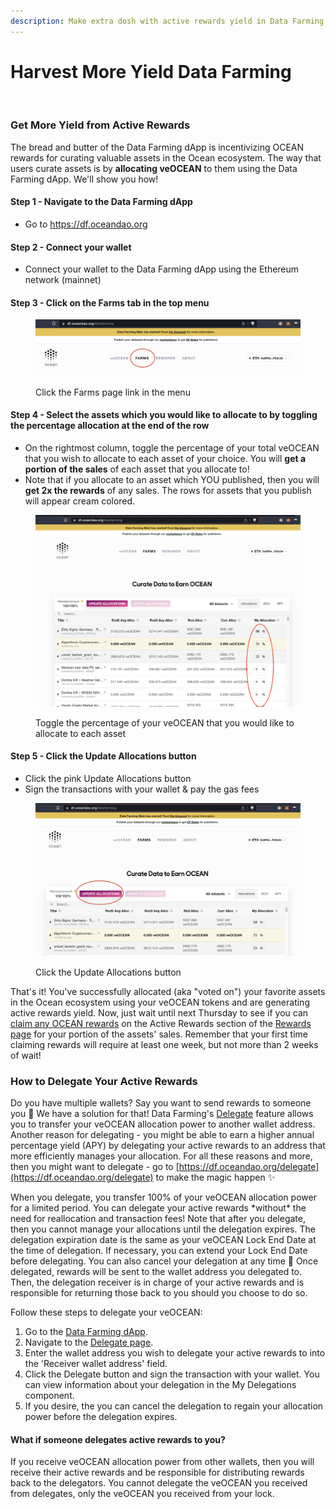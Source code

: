 ```yaml
---
description: Make extra dosh with active rewards yield in Data Farming
---
```


# Harvest More Yield Data Farming

<figure><img src="../.gitbook/assets/gif/farming.gif" alt=""><figcaption></figcaption></figure>

### Get More Yield from Active Rewards

The bread and butter of the Data Farming dApp is incentivizing OCEAN rewards for curating valuable assets in the Ocean ecosystem. The way that users curate assets is by **allocating veOCEAN** to them using the Data Farming dApp. We'll show you how!

#### Step 1 - Navigate to the Data Farming dApp

* Go to https://df.oceandao.org

#### Step 2 - Connect your wallet

* Connect your wallet to the Data Farming dApp using the Ethereum network (mainnet)

#### Step 3 - Click on the Farms tab in the top menu

<figure><img src="../.gitbook/assets/farms-page.png" alt=""><figcaption><p>Click the Farms page link in the menu</p></figcaption></figure>

#### Step 4 - Select the assets which you would like to allocate to by toggling the percentage allocation at the end of the row

* On the rightmost column, toggle the percentage of your total veOCEAN that you wish to allocate to each asset of your choice. You will **get a portion of the sales** of each asset that you allocate to!
* Note that if you allocate to an asset which YOU published, then you will **get 2x the rewards** of any sales. The rows for assets that you publish will appear cream colored.

<figure><img src="../.gitbook/assets/allocations.png" alt=""><figcaption><p>Toggle the percentage of your veOCEAN that you would like to allocate to each asset</p></figcaption></figure>

#### Step 5 - Click the Update Allocations button

* Click the pink Update Allocations button
* Sign the transactions with your wallet & pay the gas fees

<figure><img src="../.gitbook/assets/update-allocations.png" alt=""><figcaption><p>Click the Update Allocations button</p></figcaption></figure>

That's it! You've successfully allocated (aka "voted on") your favorite assets in the Ocean ecosystem using your veOCEAN tokens and are generating active rewards yield. Now, just wait until next Thursday to see if you can [claim any OCEAN rewards](claim-ocean-rewards.md) on the Active Rewards section of the [Rewards page](https://df.oceandao.org/rewards) for your portion of the assets' sales. Remember that your first time claiming rewards will require at least one week, but not more than 2 weeks of wait!

### How to Delegate Your Active Rewards

Do you have multiple wallets? Say you want to send rewards to someone you 💖 We have a solution for that! Data Farming's [Delegate](https://df.oceandao.org/delegate) feature allows you to transfer your veOCEAN allocation power to another wallet address. Another reason for delegating - you might be able to earn a higher annual percentage yield (APY) by delegating your active rewards to an address that more efficiently manages your allocation. For all these reasons and more, then you might want to delegate - go to [https://df.oceandao.org/delegate](https://df.oceandao.org/delegate) to make the magic happen ✨



When you delegate, you transfer 100% of your veOCEAN allocation power for a limited period. You can delegate your active rewards \*without\* the need for reallocation and transaction fees! Note that after you delegate, then you cannot manage your allocations until the delegation expires. The delegation expiration date is the same as your veOCEAN Lock End Date at the time of delegation. If necessary, you can extend your Lock End Date before delegating. You can also cancel your delegation at any time 💪 Once delegated, rewards will be sent to the wallet address you delegated to. Then, the delegation receiver is in charge of your active rewards and is responsible for returning those back to you should you choose to do so.&#x20;

Follow these steps to delegate your veOCEAN:

1. Go to the [Data Farming dApp](https://df.oceandao.org).
2. Navigate to the [Delegate page](https://df.oceandao.org/delegate).
3. Enter the wallet address you wish to delegate your active rewards to into the 'Receiver wallet address' field.
4. Click the Delegate button and sign the transaction with your wallet. You can view information about your delegation in the My Delegations component.
5. If you desire, the you can cancel the delegation to regain your allocation power before the delegation expires.

#### What if someone delegates active rewards to you?

If you receive veOCEAN allocation power from other wallets, then you will receive their active rewards and be responsible for distributing rewards back to the delegators. You cannot delegate the veOCEAN you received from delegates, only the veOCEAN you received from your lock.&#x20;

<figure><img src="https://1520763098-files.gitbook.io/~/files/v0/b/gitbook-x-prod.appspot.com/o/spaces%2FzQlpIJEeu8x5yl0OLuXn%2Fuploads%2Fgit-blob-423f12f5b84205ab6cff8b79a1211fcd955d637c%2FveOCEAN-Delegation.png?alt=media" alt=""><figcaption></figcaption></figure>
